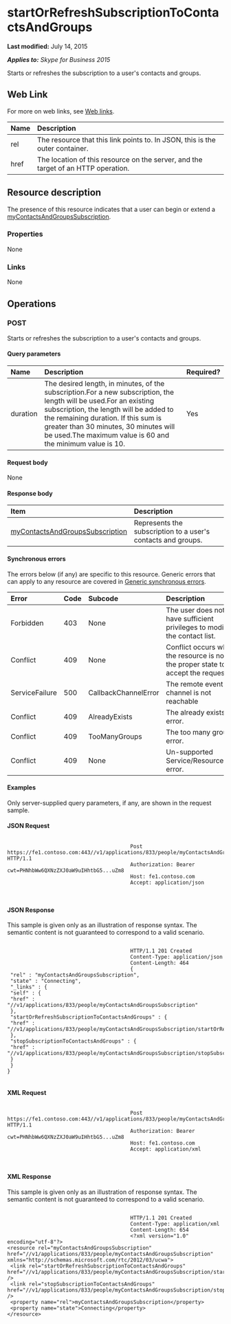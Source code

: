 
# startOrRefreshSubscriptionToContactsAndGroups 

 **Last modified:** July 14, 2015

 _**Applies to:** Skype for Business 2015_

Starts or refreshes the subscription to a user's contacts and groups. 

## Web Link
<a name="sectionSection0"> </a>

For more on web links, see [Web links](WebLinks.md).



|**Name**|**Description**|
|:-----|:-----|
|rel|The resource that this link points to. In JSON, this is the outer container.|
|href|The location of this resource on the server, and the target of an HTTP operation.|

## Resource description
<a name="sectionSection1"> </a>

The presence of this resource indicates that a user can begin or extend a [myContactsAndGroupsSubscription](myContactsAndGroupsSubscription_ref.md). 


### Properties

None


### Links

None


## Operations
<a name="sectionSection2"> </a>




### POST

Starts or refreshes the subscription to a user's contacts and groups.


#### Query parameters





|**Name**|**Description**|**Required?**|
|:-----|:-----|:-----|
|duration|The desired length, in minutes, of the subscription.For a new subscription, the length will be used.For an existing subscription, the length will be added to the remaining duration. If this sum is greater than 30 minutes, 30 minutes will be used.The maximum value is 60 and the minimum value is 10.|Yes|

#### Request body

None


#### Response body



|**Item**|**Description**|
|:-----|:-----|
| [myContactsAndGroupsSubscription](myContactsAndGroupsSubscription_ref.md)|Represents the subscription to a user's contacts and groups.|

#### Synchronous errors

The errors below (if any) are specific to this resource. Generic errors that can apply to any resource are covered in [Generic synchronous errors](GenericSynchronousErrors.md).



|**Error**|**Code**|**Subcode**|**Description**|
|:-----|:-----|:-----|:-----|
|Forbidden|403|None|The user does not have sufficient privileges to modify the contact list.|
|Conflict|409|None|Conflict occurs when the resource is not in the proper state to accept the request.|
|ServiceFailure|500|CallbackChannelError|The remote event channel is not reachable|
|Conflict|409|AlreadyExists|The already exists error.|
|Conflict|409|TooManyGroups|The too many groups error.|
|Conflict|409|None|Un-supported Service/Resource/API error.|

#### Examples

Only server-supplied query parameters, if any, are shown in the request sample.


#### JSON Request


```

										Post https://fe1.contoso.com:443//v1/applications/833/people/myContactsAndGroupsSubscription/startOrRefreshSubscriptionToContactsAndGroups HTTP/1.1
										Authorization: Bearer cwt=PHNhbWw6QXNzZXJ0aW9uIHhtbG5...uZm8
										Host: fe1.contoso.com
										Accept: application/json
										
									
```


#### JSON Response

This sample is given only as an illustration of response syntax. The semantic content is not guaranteed to correspond to a valid scenario.


```

										HTTP/1.1 201 Created
										Content-Type: application/json
										Content-Length: 464
										{
 "rel" : "myContactsAndGroupsSubscription",
 "state" : "Connecting",
 "_links" : {
 "self" : {
 "href" : "//v1/applications/833/people/myContactsAndGroupsSubscription"
 },
 "startOrRefreshSubscriptionToContactsAndGroups" : {
 "href" : "//v1/applications/833/people/myContactsAndGroupsSubscription/startOrRefreshSubscriptionToContactsAndGroups"
 },
 "stopSubscriptionToContactsAndGroups" : {
 "href" : "//v1/applications/833/people/myContactsAndGroupsSubscription/stopSubscriptionToContactsAndGroups"
 }
 }
}
									
```


#### XML Request


```

										Post https://fe1.contoso.com:443//v1/applications/833/people/myContactsAndGroupsSubscription/startOrRefreshSubscriptionToContactsAndGroups HTTP/1.1
										Authorization: Bearer cwt=PHNhbWw6QXNzZXJ0aW9uIHhtbG5...uZm8
										Host: fe1.contoso.com
										Accept: application/xml
										
									
```


#### XML Response

This sample is given only as an illustration of response syntax. The semantic content is not guaranteed to correspond to a valid scenario.


```

										HTTP/1.1 201 Created
										Content-Type: application/xml
										Content-Length: 654
										<?xml version="1.0" encoding="utf-8"?>
<resource rel="myContactsAndGroupsSubscription" href="//v1/applications/833/people/myContactsAndGroupsSubscription" xmlns="http://schemas.microsoft.com/rtc/2012/03/ucwa">
 <link rel="startOrRefreshSubscriptionToContactsAndGroups" href="//v1/applications/833/people/myContactsAndGroupsSubscription/startOrRefreshSubscriptionToContactsAndGroups" />
 <link rel="stopSubscriptionToContactsAndGroups" href="//v1/applications/833/people/myContactsAndGroupsSubscription/stopSubscriptionToContactsAndGroups" />
 <property name="rel">myContactsAndGroupsSubscription</property>
 <property name="state">Connecting</property>
</resource>
									
```


